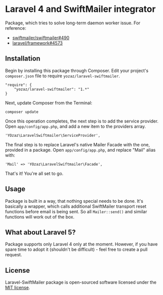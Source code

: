 # Laravel 4 and SwiftMailer integrator

Package, which tries to solve long-term daemon worker issue.
For reference:

* [swiftmailer/swiftmailer#490](https://github.com/swiftmailer/swiftmailer/issues/490)
* [laravel/framework#4573](https://github.com/laravel/framework/issues/4573)

## Installation

Begin by installing this package through Composer. Edit your project's `composer.json` file to require `yozaz/laravel-swiftmailer`.

	"require": {
		"yozaz/laravel-swiftmailer": "1.*"
	}

Next, update Composer from the Terminal:

	composer update

Once this operation completes, the next step is to add the service provider. Open `app/config/app.php`, and add a new item to the providers array.

	'YOzaz\LaravelSwiftmailer\ServiceProvider',

The final step is to replace Laravel's native Mailer Facade with the one, provided in a package. Open `app/config/app.php`, and replace "Mail" alias with:

	'Mail' => 'YOzaz\LaravelSwiftmailer\Facade',

That's it! You're all set to go.

## Usage

Package is built in a way, that nothing special needs to be done. It's basically a wrapper, which calls additional SwiftMailer transport reset functions before email is being sent.
So all `Mailer::send()` and similar functions will work out of the box.

## What about Laravel 5?

Package supports only Laravel 4 only at the moment. However, if you have spare time to adopt it (shouldn't be difficult) - feel free to create a pull request.

## License

Laravel-SwiftMailer package is open-sourced software licensed under the [MIT license](http://opensource.org/licenses/MIT).
